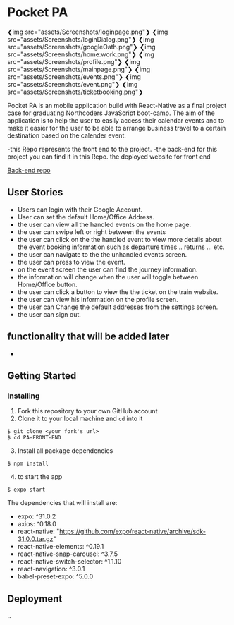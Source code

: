 # Pocket PA

❮img src="assets/Screenshots/loginpage.png"❯
❮img src="assets/Screenshots/loginDialog.png"❯
❮img src="assets/Screenshots/googleOath.png"❯
❮img src="assets/Screenshots/home:work.png"❯
❮img src="assets/Screenshots/profile.png"❯
❮img src="assets/Screenshots/mainpage.png"❯
❮img src="assets/Screenshots/events.png"❯
❮img src="assets/Screenshots/event.png"❯
❮img src="assets/Screenshots/ticketbooking.png"❯

Pocket PA is an mobile application build with React-Native as a final project case for graduating Northcoders JavaScript boot-camp. The aim of the application is to help the user to easily access their calendar events and to make it easier for the user to be able to arrange business travel to a certain destination based on the calender event.

-this Repo represents the front end to the project.
-the back-end for this project you can find it in this Repo.
the deployed website for front end

[Back-end repo](https://github.com/mxgoddard/PA-Back-end)

## User Stories

- Users can login with their Google Account.
- User can set the default Home/Office Address.
- the user can view all the handled events on the home page.
- the user can swipe left or right between the events
- the user can click on the the handled event to view more details about the event booking information such as departure times .. returns ... etc.
- the user can navigate to the the unhandled events screen.
- the user can press to view the event.
- on the event screen the user can find the journey information.
- the information will change when the user will toggle between Home/Office button.
- the user can click a button to view the the ticket on the train website.
- the user can view his information on the profile screen.
- the user can Change the default addresses from the settings screen.
- the user can sign out.

## functionality that will be added later

-

## Getting Started

### Installing

1. Fork this repository to your own GitHub account
2. Clone it to your local machine and `cd` into it

```
$ git clone <your fork's url>
$ cd PA-FRONT-END
```

3. Install all package dependencies

```
$ npm install
```

4. to start the app

```
$ expo start
```

The dependencies that will install are:

- expo: ^31.0.2
- axios: ^0.18.0
- react-native: "https://github.com/expo/react-native/archive/sdk-31.0.0.tar.gz"
- react-native-elements: ^0.19.1
- react-native-snap-carousel: ^3.7.5
- react-native-switch-selector: ^1.1.10
- react-navigation: ^3.0.1
- babel-preset-expo: ^5.0.0

## Deployment

..

